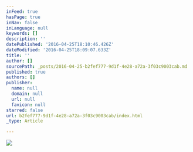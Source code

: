 ```yaml
---
inFeed: true
hasPage: true
inNav: false
inLanguage: null
keywords: []
description: ''
datePublished: '2016-04-25T18:10:46.426Z'
dateModified: '2016-04-25T18:09:07.633Z'
title: ''
author: []
sourcePath: _posts/2016-04-25-b2fef777-9d1f-4e28-a72a-3f03c9003cab.md
published: true
authors: []
publisher:
  name: null
  domain: null
  url: null
  favicon: null
starred: false
url: b2fef777-9d1f-4e28-a72a-3f03c9003cab/index.html
_type: Article

---
```

![](https://the-grid-user-content.s3-us-west-2.amazonaws.com/d7812887-97c7-418c-8d2f-c8ac438adb2e.jpg)